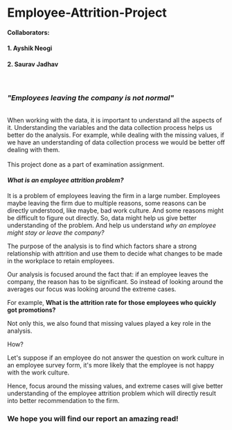 # Employee-Attrition-Project
#### Collaborators:
#### 1. Ayshik Neogi
#### 2. Saurav Jadhav
<br>

### <i> "Employees leaving the company is not normal"</i>
<br>
When working with the data, it is important to understand all the aspects of it. Understanding the variables and the data collection process helps us better do the analysis. For example, while dealing with the missing values, if we have an understanding of data collection process we would be better off dealing with them.
<br>
<br>
This project done as a part of examination assignment. 
<br>

#### <i>What is an employee attrition problem?</i>
It is a problem of employees leaving the firm in a large number. Employees maybe leaving the firm due to multiple reasons, some reasons can be directly understood, like maybe, bad work culture. And some reasons might be difficult to figure out directly. So, data might help us give better understanding of the problem. And help us understand <i> why an employee might stay or leave the company?</i> 
<br>

The purpose of the analysis is to find which factors share a strong relationship with attrition and use them to decide what changes to be made in the workplace to retain employees.

Our analysis is focused around the fact that: if an employee leaves the company, the reason has to be significant. So instead of looking around the averages our focus was looking around the extreme cases. 

For example, <b>What is the attrition rate for those employees who quickly got promotions?</b>

Not only this, we also found that missing values played a key role in the analysis. 

How?

Let's suppose if an employee do not answer the question on work culture in an employee survey form, it's more likely that the employee is not happy with the work culture.

Hence, focus around the missing values, and extreme cases will give better understanding of the employee attrition problem which will directly result into better recommendation to the firm.

### We hope you will find our report an amazing read! 







